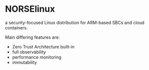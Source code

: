 # NORSElinux
a security-focused Linux distribution for ARM-based SBCs and cloud containers.

Main differing features are:
* Zero Trust Architecture built-in
* full observability
* performance monitoring
* immutability
